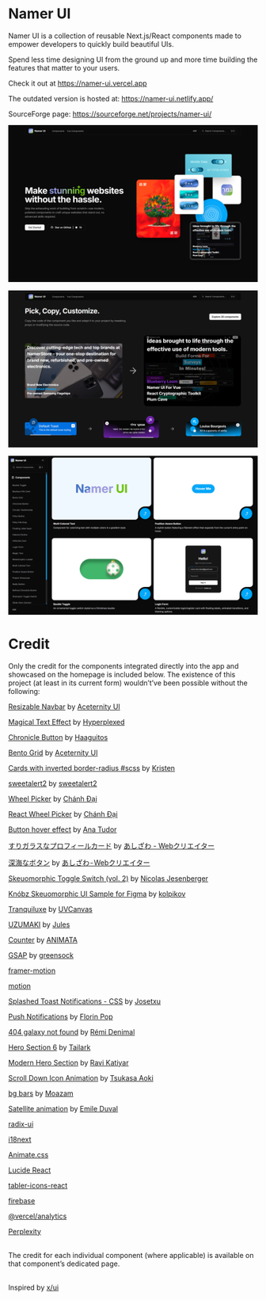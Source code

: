 # Namer UI
Namer UI is a collection of reusable Next.js/React components made to empower developers to quickly build beautiful UIs.

Spend less time designing UI from the ground up and more time building the features that matter to your users.

Check it out at https://namer-ui.vercel.app

The outdated version is hosted at: https://namer-ui.netlify.app/

SourceForge page: https://sourceforge.net/projects/namer-ui/

![Alt Hero Section](https://raw.githubusercontent.com/Northstrix/namer-ui/refs/heads/main/screenshots/landing-page.png)

![Alt Capabilities Showcase Section](https://raw.githubusercontent.com/Northstrix/namer-ui/refs/heads/main/screenshots/capabilities-showcase.png)

![Alt Components Page](https://raw.githubusercontent.com/Northstrix/namer-ui/refs/heads/main/screenshots/components-page.png)

# Credit

Only the credit for the components integrated directly into the app and showcased on the homepage is included below.
The existence of this project (at least in its current form) wouldn’t’ve been possible without the following:

[Resizable Navbar](https://ui.aceternity.com/components/resizable-navbar) by [Aceternity UI](https://ui.aceternity.com/)

[Magical Text Effect](https://codepen.io/Hyperplexed/pen/YzeOLYe) by [Hyperplexed](https://codepen.io/Hyperplexed)

[Chronicle Button](https://codepen.io/Haaguitos/pen/OJrVZdJ) by [Haaguitos](https://codepen.io/Haaguitos)

[Bento Grid](https://ui.aceternity.com/components/bento-grid) by [Aceternity UI](https://ui.aceternity.com/)

[Cards with inverted border-radius #scss](https://codepen.io/kristen17/pen/pomgrKp) by [Kristen](https://codepen.io/kristen17)

[sweetalert2](https://github.com/sweetalert2/sweetalert2) by [sweetalert2](https://github.com/sweetalert2)

[Wheel Picker](https://21st.dev/ncdai/wheel-picker/default) by [Chánh Đại](https://21st.dev/ncdai)

[React Wheel Picker](https://www.npmjs.com/package/@ncdai/react-wheel-picker) by [Chánh Đại](https://github.com/ncdai)

[Button hover effect](https://codepen.io/thebabydino/pen/PoxVZWg) by [Ana Tudor](https://codepen.io/thebabydino)

[すりガラスなプロフィールカード](https://codepen.io/ash_creator/pen/zYaPZLB) by [あしざわ - Webクリエイター](https://codepen.io/ash_creator)

[深海なボタン](https://codepen.io/ash_creator/pen/GRGZYyV) by [あしざわ - Webクリエイター](https://codepen.io/ash_creator)

[Skeuomorphic Toggle Switch (vol. 2)](https://codepen.io/nicolasjesenberger/pen/NWOyxyO) by [Nicolas Jesenberger](https://codepen.io/nicolasjesenberger)

[Knóbz Skeuomorphic UI Sample for Figma](https://dribbble.com/shots/14326768-Kn-bz-Skeuomorphic-UI-Sample-for-Figma) by [kolpikov](https://dribbble.com/despoth)

[Tranquiluxe](https://uvcanvas.com/docs/components/tranquiluxe) by [UVCanvas](https://uvcanvas.com/)

[UZUMAKI](https://codepen.io/Alansdead/pen/zxGyOmx) by [Jules](https://codepen.io/Alansdead)

[Counter](https://animata.design/docs/text/counter) by [ANIMATA](https://animata.design/)

[GSAP](https://github.com/greensock/GSAP) by [greensock](https://github.com/greensock)

[framer-motion](https://www.npmjs.com/package/framer-motion)

[motion](https://www.npmjs.com/package/motion)

[Splashed Toast Notifications - CSS](https://codepen.io/josetxu/pen/OJGXdzY) by [Josetxu](https://codepen.io/josetxu/pen/OJGXdzY)

[Push Notifications](https://codepen.io/FlorinPop17/pen/xxORmaB) by [Florin Pop](https://codepen.io/FlorinPop17)

[404 galaxy not found](https://codepen.io/remid/pen/YOVawm) by [Rémi Denimal](https://codepen.io/remid)

[Hero Section 6](https://21st.dev/meschacirung/hero-section-6/default) by [Tailark](https://21st.dev/tailark)

[Modern Hero Section](https://21st.dev/ravikatiyar162/modern-hero-section/default) by [Ravi Katiyar](https://21st.dev/ravikatiyar)

[Scroll Down Icon Animation](https://codepen.io/TKS31/pen/gOaKaxx) by [Tsukasa Aoki](https://codepen.io/TKS31)

[bg bars](https://21st.dev/to_be_deleted/bg-bars/default) by [Moazam](https://21st.dev/muhammadnadeemmn9485134)

[Satellite animation](https://codepen.io/Emile_Dvl/pen/RwVeVy) by [Emile Duval](https://codepen.io/Emile_Dvl)

[radix-ui](https://www.npmjs.com/package/radix-ui)

[i18next](https://www.npmjs.com/package/i18next)

[Animate.css](https://www.npmjs.com/package/animate.css)

[Lucide React](https://www.npmjs.com/package/lucide-react)

[tabler-icons-react](https://www.npmjs.com/package/tabler-icons-react)

[firebase](https://www.npmjs.com/package/firebase)

[@vercel/analytics](https://www.npmjs.com/package/@vercel/analytics)

[Perplexity](https://www.perplexity.ai/)

</br>
The credit for each individual component (where applicable) is available on that component’s dedicated page.
</br></br>

Inspired by [x/ui](https://ui.3x.gl/)
